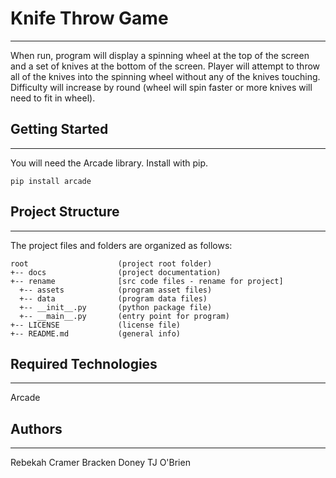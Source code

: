 # Knife Throw Game
--- 
When run, program will display a spinning wheel at the top of 
the screen and a set of knives at the bottom of the screen.
Player will attempt to throw all of the knives into the
spinning wheel without any of the knives touching. Difficulty
will increase by round (wheel will spin faster or more knives
will need to fit in wheel).

## Getting Started
---
You will need the Arcade library. Install with pip.
```
pip install arcade
```

## Project Structure
---
The project files and folders are organized as follows:
```
root                    (project root folder)
+-- docs                (project documentation)
+-- rename              [src code files - rename for project]
  +-- assets            (program asset files)
  +-- data              (program data files)
  +-- __init__.py       (python package file)
  +-- __main__.py       (entry point for program)
+-- LICENSE             (license file)
+-- README.md           (general info)
```

## Required Technologies
---
Arcade

## Authors
---
Rebekah Cramer
Bracken Doney
TJ O'Brien